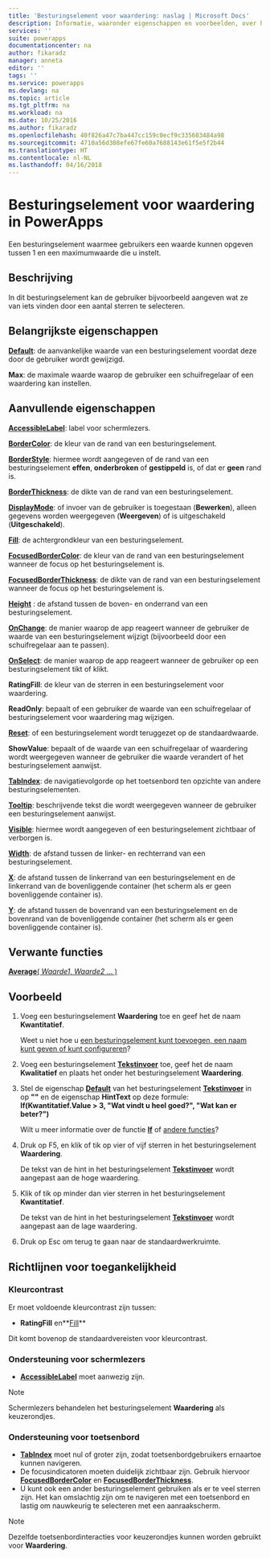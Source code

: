 ```yaml
---
title: 'Besturingselement voor waardering: naslag | Microsoft Docs'
description: Informatie, waaronder eigenschappen en voorbeelden, over het besturingselement Waardering
services: ''
suite: powerapps
documentationcenter: na
author: fikaradz
manager: anneta
editor: ''
tags: ''
ms.service: powerapps
ms.devlang: na
ms.topic: article
ms.tgt_pltfrm: na
ms.workload: na
ms.date: 10/25/2016
ms.author: fikaradz
ms.openlocfilehash: 40f826a47c7ba447cc159c0ecf9c335603484a98
ms.sourcegitcommit: 4710a56d308efe67fe60a7688143e61f5e5f2b44
ms.translationtype: HT
ms.contentlocale: nl-NL
ms.lasthandoff: 04/16/2018
---
```

# <a name="rating-control-in-powerapps"></a>Besturingselement voor waardering in PowerApps
Een besturingselement waarmee gebruikers een waarde kunnen opgeven tussen 1 en een maximumwaarde die u instelt.

## <a name="description"></a>Beschrijving
In dit besturingselement kan de gebruiker bijvoorbeeld aangeven wat ze van iets vinden door een aantal sterren te selecteren.

## <a name="key-properties"></a>Belangrijkste eigenschappen
**[Default](properties-core.md)**: de aanvankelijke waarde van een besturingselement voordat deze door de gebruiker wordt gewijzigd.

**Max**: de maximale waarde waarop de gebruiker een schuifregelaar of een waardering kan instellen.

## <a name="additional-properties"></a>Aanvullende eigenschappen
**[AccessibleLabel](properties-accessibility.md)**: label voor schermlezers.

**[BorderColor](properties-color-border.md)**: de kleur van de rand van een besturingselement.

**[BorderStyle](properties-color-border.md)**: hiermee wordt aangegeven of de rand van een besturingselement **effen**, **onderbroken** of **gestippeld** is, of dat er **geen** rand is.

**[BorderThickness](properties-color-border.md)**: de dikte van de rand van een besturingselement.

**[DisplayMode](properties-core.md)**: of invoer van de gebruiker is toegestaan (**Bewerken**), alleen gegevens worden weergegeven (**Weergeven**) of is uitgeschakeld (**Uitgeschakeld**).

**[Fill](properties-color-border.md)**: de achtergrondkleur van een besturingselement.

**[FocusedBorderColor](properties-color-border.md)**: de kleur van de rand van een besturingselement wanneer de focus op het besturingselement is.

**[FocusedBorderThickness](properties-color-border.md)**: de dikte van de rand van een besturingselement wanneer de focus op het besturingselement is.

**[Height](properties-size-location.md)** : de afstand tussen de boven- en onderrand van een besturingselement.

**[OnChange](properties-core.md)**: de manier waarop de app reageert wanneer de gebruiker de waarde van een besturingselement wijzigt (bijvoorbeeld door een schuifregelaar aan te passen).

**[OnSelect](properties-core.md)**: de manier waarop de app reageert wanneer de gebruiker op een besturingselement tikt of klikt.

**RatingFill**: de kleur van de sterren in een besturingselement voor waardering.

**ReadOnly**: bepaalt of een gebruiker de waarde van een schuifregelaar of besturingselement voor waardering mag wijzigen.

**[Reset](properties-core.md)**: of een besturingselement wordt teruggezet op de standaardwaarde.

**ShowValue**: bepaalt of de waarde van een schuifregelaar of waardering wordt weergegeven wanneer de gebruiker die waarde verandert of het besturingselement aanwijst.

**[TabIndex](properties-accessibility.md)**: de navigatievolgorde op het toetsenbord ten opzichte van andere besturingselementen.

**[Tooltip](properties-core.md)**: beschrijvende tekst die wordt weergegeven wanneer de gebruiker een besturingselement aanwijst.

**[Visible](properties-core.md)**: hiermee wordt aangegeven of een besturingselement zichtbaar of verborgen is.

**[Width](properties-size-location.md)**: de afstand tussen de linker- en rechterrand van een besturingselement.

**[X](properties-size-location.md)**: de afstand tussen de linkerrand van een besturingselement en de linkerrand van de bovenliggende container (het scherm als er geen bovenliggende container is).

**[Y](properties-size-location.md)**: de afstand tussen de bovenrand van een besturingselement en de bovenrand van de bovenliggende container (het scherm als er geen bovenliggende container is).

## <a name="related-functions"></a>Verwante functies
[**Average**( *Waarde1*, *Waarde2* ... )](../functions/function-aggregates.md)

## <a name="example"></a>Voorbeeld
1. Voeg een besturingselement **Waardering** toe en geef het de naam **Kwantitatief**.
   
    Weet u niet hoe u [een besturingselement kunt toevoegen, een naam kunt geven of kunt configureren](../add-configure-controls.md)?
2. Voeg een besturingselement **[Tekstinvoer](control-text-input.md)** toe, geef het de naam **Kwalitatief** en plaats het onder het besturingselement **Waardering**.
3. Stel de eigenschap **[Default](properties-core.md)** van het besturingselement **[Tekstinvoer](control-text-input.md)** in op **""** en de eigenschap **HintText** op deze formule:
   <br>**If(Kwantitatief.Value > 3, "Wat vindt u heel goed?", "Wat kan er beter?")**
   
    Wilt u meer informatie over de functie **[If](../functions/function-if.md)** of [andere functies](../formula-reference.md)?
4. Druk op F5, en klik of tik op vier of vijf sterren in het besturingselement **Waardering**.
   
    De tekst van de hint in het besturingselement **[Tekstinvoer](control-text-input.md)** wordt aangepast aan de hoge waardering.
5. Klik of tik op minder dan vier sterren in het besturingselement **Kwantitatief**.
   
    De tekst van de hint in het besturingselement **[Tekstinvoer](control-text-input.md)** wordt aangepast aan de lage waardering.
6. Druk op Esc om terug te gaan naar de standaardwerkruimte.


## <a name="accessibility-guidelines"></a>Richtlijnen voor toegankelijkheid
### <a name="color-contrast"></a>Kleurcontrast
Er moet voldoende kleurcontrast zijn tussen:
* **RatingFill** en**[Fill](properties-color-border.md)**

Dit komt bovenop de standaardvereisten voor kleurcontrast.

### <a name="screen-reader-support"></a>Ondersteuning voor schermlezers
* **[AccessibleLabel](properties-accessibility.md)** moet aanwezig zijn.
> [!NOTE]
> Schermlezers behandelen het besturingselement **Waardering** als keuzerondjes.

### <a name="keyboard-support"></a>Ondersteuning voor toetsenbord
* **[TabIndex](properties-accessibility.md)** moet nul of groter zijn, zodat toetsenbordgebruikers ernaartoe kunnen navigeren.
* De focusindicatoren moeten duidelijk zichtbaar zijn. Gebruik hiervoor **[FocusedBorderColor](properties-color-border.md)** en **[FocusedBorderThickness](properties-color-border.md)**.
* U kunt ook een ander besturingselement gebruiken als er te veel sterren zijn. Het kan omslachtig zijn om te navigeren met een toetsenbord en lastig om nauwkeurig te selecteren met een aanraakscherm.
> [!NOTE]
> Dezelfde toetsenbordinteracties voor keuzerondjes kunnen worden gebruikt voor **Waardering**.

